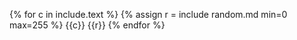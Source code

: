 {% for c in include.text %}
  {% assign r = include random.md min=0 max=255 %}
  {{c}} {{r}}
{% endfor %}
